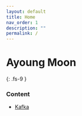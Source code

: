 ```yaml
---
layout: default
title: Home
nav_order: 1
description: ""
permalink: /
---
```


# Ayoung Moon
{: .fs-9 }

### Content
- [Kafka](docs/kafka)
